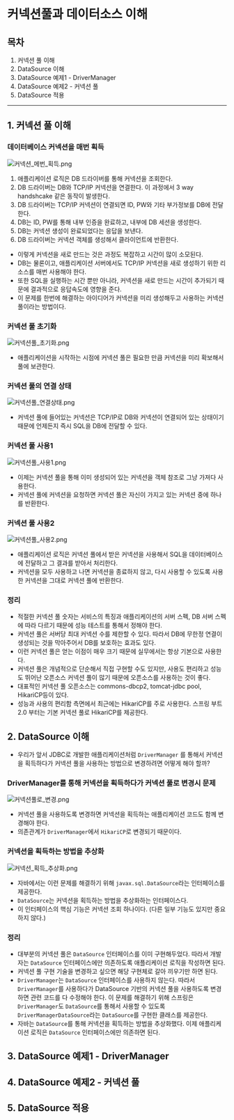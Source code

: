 # 커넥션풀과 데이터소스 이해



## 목차

1. 커넥션 풀 이해
2. DataSource 이해
3. DataSource 예제1 - DriverManager
4. DataSource 예제2 - 커넥션 풀
5. DataSource 적용

------



## 1. 커넥션 풀 이해

### 데이터베이스 커넥션을 매번 획득

![커넥션_메번_획득.png](./img/커넥션_메번_획득.png)

1. 애플리케이션 로직은 DB 드라이버를 통해 커넥션을 조회한다.
2. DB 드라이버는 DB와 TCP/IP 커넥션을 연결한다. 이 과정에서 3 way handshcake 같은 동작이 발생한다.
3. DB 드라이버는 TCP/IP 커넥션이 연결되면 ID, PW와 기타 부가정보를 DB에 전달한다.
4. DB는 ID, PW를 통해 내부 인증을 완료하고, 내부에 DB 세션을 생성한다.
5. DB는 커넥션 생성이 완료되었다는 응답을 보낸다.
6. DB 드라이버는 커넥션 객체를 생성해서 클라이언트에 반환한다.

- 이렇게 커넥션을 새로 만드는 것은 과정도 복잡하고 시간이 많이 소모된다.
- DB는 물론이고, 애플리케이션 서버에서도 TCP/IP 커넥션을 새로 생성하기 위한 리소스를 매번 사용해야 한다.
- 또한 SQL을 실행하는 시간 뿐만 아니라, 커넥션을 새로 만드는 시간이 추가되기 때문에 결과적으로 응답속도에 영향을 준다.
- 이 문제를 한번에 해결하는 아이디어가 커넥션을 미리 생성해두고 사용하는 커넥션 풀이라는 방법이다.



### 커넥션 풀 초기화

![커넥션풀_초기화.png](./img/커넥션풀_초기화.png)

- 애플리케이션을 시작하는 시점에 커넥션 풀은 필요한 만큼 커넥션을 미리 확보해서 풀에 보관한다.



### 커넥션 풀의 연결 상태

![커넥션풀_연결상태.png](./img/커넥션풀_연결상태.png)

- 커넥션 풀에 들어있는 커넥션은 TCP/IP로 DB와 커넥션이 연결되어 있는 상태이기 때문에 언제든지 즉시 SQL을 DB에 전달할 수 있다.



### 커넥션 풀 사용1

![커넥션풀_사용1.png](./img/커넥션풀_사용1.png)

- 이제는 커넥션 풀을 통해 이미 생성되어 있는 커넥션을 객체 참조로 그냥 가져다 사용한다.
- 커넥션 풀에 커넥션을 요청하면 커넥션 풀은 자신이 가지고 있는 커넥션 중에 하나를 반환한다.



### 커넥션 풀 사용2

![커넥션풀_사용2.png](./img/커넥션풀_사용2.png)

- 애플리케이션 로직은 커넥션 풀에서 받은 커넥션을 사용해서 SQL을 데이터베이스에 전달하고 그 결과를 받아서 처리한다.
- 커넥션을 모두 사용하고 나면 커넥션을 종료하지 않고, 다시 사용할 수 있도록 사용한 커넥션을 그대로 커넥션 풀에 반환한다.



### 정리

- 적절한 커넥션 풀 숫자는 서비스의 특징과 애플리케이션의 서버 스펙, DB 서버 스펙에 따라 다르기 때문에 성능 테스트를 통해서 정해야 한다.
- 커넥션 풀은 서버당 최대 커넥션 수를 제한할 수 있다. 따라서 DB에 무한정 연결이 생성되는 것을 막아주어서 DB를 보호하는 효과도 있다.
- 이런 커넥션 풀은 얻는 이점이 매우 크기 때문에 실무에서는 항상 기본으로 사용한다.
- 커넥션 풀은 개념적으로 단순해서 직접 구현할 수도 있지만, 사용도 편리하고 성능도 뛰어난 오픈소스 커넥션 풀이 많기 때문에 오픈소스를 사용하는 것이 좋다.
- 대표적인 커넥션 풀 오픈소스는 commons-dbcp2, tomcat-jdbc pool, HikariCP등이 있다.
- 성능과 사용의 편리함 측면에서 최근에는 HikariCP를 주로 사용한다. 스프링 부트 2.0 부터는 기본 커넥션 풀로 HikariCP를 제공한다.



## 2. DataSource 이해

- 우리가 앞서 JDBC로 개발한 애플리케이션처럼 `DriverManager` 를 통해서 커넥션을 획득하다가 커넥션 풀을 사용하는 방법으로 변경하려면 어떻게 해야 할까?



### DriverManager를 통해 커넥션을 획득하다가 커넥션 풀로 변경시 문제

![커넥션풀로_변경.png](./img/커넥션풀로_변경.png)

- 커넥션 풀을 사용하도록 변경하면 커넥션을 획득하는 애플리케이션 코드도 함께 변경해야 한다.
- 의존관계가 `DriverManager`에서 `HikariCP`로 변경되기 때문이다.



### 커넥션을 획득하는 방법을 추상화

![커넥션_획득_추상화.png](./img/커넥션_획득_추상화.png)

- 자바에서는 이런 문제를 해결하기 위해 `javax.sql.DataSource`라는 인터페이스를 제공한다.
- `DataSource`는 커넥션을 획득하는 방법을 추상화하는 인터페이스다.
- 이 인터페이스의 핵심 기능은 커넥션 조회 하나이다. (다른 일부 기능도 있지만 중요하지 않다.)



### 정리

- 대부분의 커넥션 풀은 `DataSource` 인터페이스를 이미 구현해두었다. 따라서 개발자는 `DataSource` 인터페이스에만 의존하도록 애플리케이션 로직을 작성하면 된다.
- 커넥션 풀 구현 기술을 변경하고 싶으면 해당 구현체로 갈아 끼우기만 하면 된다.
- `DriverManager`는 `DataSource` 인터페이스를 사용하지 않는다. 따라서 `DriverManager`를 사용하다가 DataSource 기반의 커넥션 풀을 사용하도록 변경하면 관련 코드를 다 수정해야 한다. 이 문제를 해결하기 위해 스프링은 `DriverManager`도 `DataSource`를 통해서 사용할 수 있도록 `DriverManagerDataSource`라는 `DataSource`를 구현한 클래스를 제공한다.
- 자바는 `DataSource`를 통해 커넥션을 획득하는 방법을 추상화했다. 이제 애플리케이션 로직은 `DataSource` 인터페이스에만 의존하면 된다.



## 3. DataSource 예제1 - DriverManager





## 4. DataSource 예제2 - 커넥션 풀





## 5. DataSource 적용